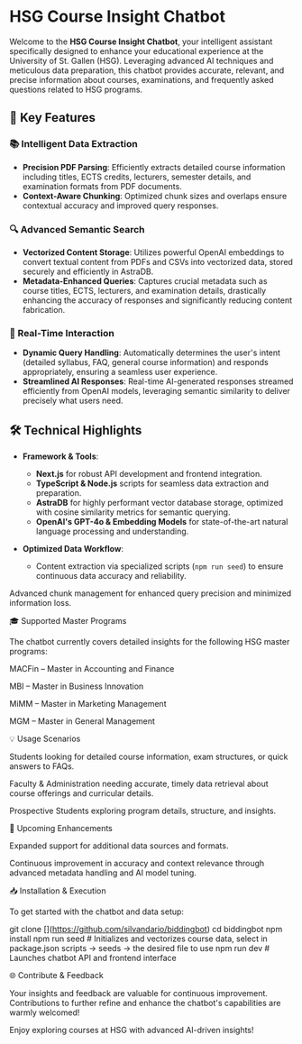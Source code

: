 # HSG Course Insight Chatbot

Welcome to the **HSG Course Insight Chatbot**, your intelligent assistant specifically designed to enhance your educational experience at the University of St. Gallen (HSG). Leveraging advanced AI techniques and meticulous data preparation, this chatbot provides accurate, relevant, and precise information about courses, examinations, and frequently asked questions related to HSG programs.

## 🌟 Key Features

### 📚 Intelligent Data Extraction

- **Precision PDF Parsing**: Efficiently extracts detailed course information including titles, ECTS credits, lecturers, semester details, and examination formats from PDF documents.
- **Context-Aware Chunking**: Optimized chunk sizes and overlaps ensure contextual accuracy and improved query responses.

### 🔍 Advanced Semantic Search

- **Vectorized Content Storage**: Utilizes powerful OpenAI embeddings to convert textual content from PDFs and CSVs into vectorized data, stored securely and efficiently in AstraDB.
- **Metadata-Enhanced Queries**: Captures crucial metadata such as course titles, ECTS, lecturers, and examination details, drastically enhancing the accuracy of responses and significantly reducing content fabrication.

### 🚀 Real-Time Interaction

- **Dynamic Query Handling**: Automatically determines the user's intent (detailed syllabus, FAQ, general course information) and responds appropriately, ensuring a seamless user experience.
- **Streamlined AI Responses**: Real-time AI-generated responses streamed efficiently from OpenAI models, leveraging semantic similarity to deliver precisely what users need.

## 🛠️ Technical Highlights

- **Framework & Tools**:
  - **Next.js** for robust API development and frontend integration.
  - **TypeScript & Node.js** scripts for seamless data extraction and preparation.
  - **AstraDB** for highly performant vector database storage, optimized with cosine similarity metrics for semantic querying.
  - **OpenAI's GPT-4o & Embedding Models** for state-of-the-art natural language processing and understanding.

- **Optimized Data Workflow**:
  - Content extraction via specialized scripts (`npm run seed`) to ensure continuous data accuracy and reliability.

Advanced chunk management for enhanced query precision and minimized information loss.

🎓 Supported Master Programs

The chatbot currently covers detailed insights for the following HSG master programs:

MACFin – Master in Accounting and Finance

MBI – Master in Business Innovation

MiMM – Master in Marketing Management

MGM – Master in General Management

💡 Usage Scenarios

Students looking for detailed course information, exam structures, or quick answers to FAQs.

Faculty & Administration needing accurate, timely data retrieval about course offerings and curricular details.

Prospective Students exploring program details, structure, and insights.

🚧 Upcoming Enhancements

Expanded support for additional data sources and formats.

Continuous improvement in accuracy and context relevance through advanced metadata handling and AI model tuning.

📥 Installation & Execution

To get started with the chatbot and data setup:

git clone [[<your-repo-link>](https://github.com/silvandario/biddingbot)](https://github.com/silvandario/biddingbot)
cd biddingbot
npm install
npm run seed # Initializes and vectorizes course data, select in package.json scripts -> seeds -> the desired file to use
npm run dev # Launches chatbot API and frontend interface

🌐 Contribute & Feedback

Your insights and feedback are valuable for continuous improvement. Contributions to further refine and enhance the chatbot's capabilities are warmly welcomed!

Enjoy exploring courses at HSG with advanced AI-driven insights!

